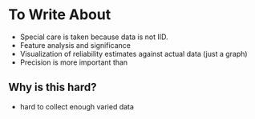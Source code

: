 

# To Write About

* Special care is taken because data is not IID.
* Feature analysis and significance
* Visualization of reliability estimates against actual data (just a graph)
* Precision is more important than 

## Why is this hard?
* hard to collect enough varied data
